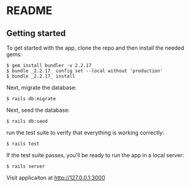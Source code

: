 # README

## Getting started

To get started with the app, clone the repo and then install the needed gems:

```
$ gem install bundler -v 2.2.17
$ bundle _2.2.17_ config set --local without 'production'
$ bundle _2.2.17_ install
```

Next, migrate the database:

```
$ rails db:migrate
```
Next, seed the database:

```
$ rails db:seed
```
run the test suite to verify that everything is working correctly:

```
$ rails test
```

If the test suite passes, you'll be ready to run the app in a local server:

```
$ rails server
```

Visit applicaiton at http://127.0.0.1:3000